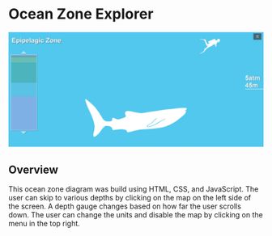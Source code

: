 # Ocean Zone Explorer

![Screenshot](./screenshots/oceanzoneexplorer.jpg)

## Overview

This ocean zone diagram was build using HTML, CSS, and JavaScript.  The user can skip to various depths by clicking on the map on the left side of the screen.  A depth gauge changes based on how far the user scrolls down. The user can change the units and disable the map by clicking on the menu in the top right.

